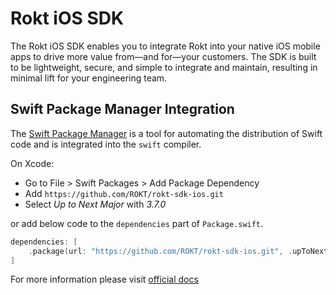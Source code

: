 # Rokt iOS SDK

The Rokt iOS SDK enables you to integrate Rokt into your native iOS mobile apps to drive more value from—and for—your customers. The SDK is built to be lightweight, secure, and simple to integrate and maintain, resulting in minimal lift for your engineering team.

## Swift Package Manager Integration

The [Swift Package Manager](https://swift.org/package-manager/) is a tool for automating the distribution of Swift code and is integrated into the `swift` compiler.

On Xcode: 
* Go to File > Swift Packages > Add Package Dependency
* Add `https://github.com/ROKT/rokt-sdk-ios.git`
* Select *Up to Next Major* with *3.7.0*

or add below code to the `dependencies` part of `Package.swift`.
```swift
dependencies: [
    .package(url: "https://github.com/ROKT/rokt-sdk-ios.git", .upToNextMajor(from: "3.7.0"))
]
```

For more information please visit [official docs](https://docs.rokt.com/docs/developers/integration-guides/ios/overview)

